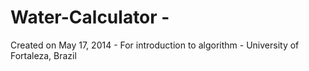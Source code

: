# Water-Calculator -
Created on May 17, 2014 - For introduction to algorithm - University of Fortaleza, Brazil
